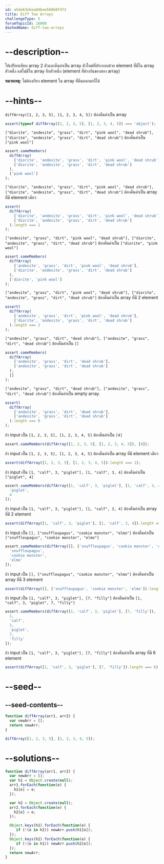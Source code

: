 ```yaml
---
id: a5de63ebea8dbee56860f4f2
title: Diff Two Arrays
challengeType: 5
forumTopicId: 16008
dashedName: diff-two-arrays
---
```


# --description--

ให้เปรียบเทียบ array 2 ตัวและคืนค่าเป็น array ตัวใหม่ที่ประกอบด้วย element ที่มีใน array ตัวหนึ่ง แต่ไม่มีใน array อีกตัวหนึ่ง (element ที่ต่างกันของสอง array)

**หมายเหตุ:** ไม่ต้องเรียง element ใน array ที่คืนออกมาก็ได้

# --hints--

`diffArray([1, 2, 3, 5], [1, 2, 3, 4, 5])` ต้องคืนค่าเป็น array

```js
assert(typeof diffArray([1, 2, 3, 5], [1, 2, 3, 4, 5]) === 'object');
```

`["diorite", "andesite", "grass", "dirt", "pink wool", "dead shrub"], ["diorite", "andesite", "grass", "dirt", "dead shrub"]` ต้องคืนค่าเป็น `["pink wool"]`

```js
assert.sameMembers(
  diffArray(
    ['diorite', 'andesite', 'grass', 'dirt', 'pink wool', 'dead shrub'],
    ['diorite', 'andesite', 'grass', 'dirt', 'dead shrub']
  ),
  ['pink wool']
);
```

`["diorite", "andesite", "grass", "dirt", "pink wool", "dead shrub"], ["diorite", "andesite", "grass", "dirt", "dead shrub"]` ต้องคืนค่าเป็น array ที่มี element เดียว

```js
assert(
  diffArray(
    ['diorite', 'andesite', 'grass', 'dirt', 'pink wool', 'dead shrub'],
    ['diorite', 'andesite', 'grass', 'dirt', 'dead shrub']
  ).length === 1
);
```

`["andesite", "grass", "dirt", "pink wool", "dead shrub"], ["diorite", "andesite", "grass", "dirt", "dead shrub"]` ต้องคืนค่าเป็น `["diorite", "pink wool"]`

```js
assert.sameMembers(
  diffArray(
    ['andesite', 'grass', 'dirt', 'pink wool', 'dead shrub'],
    ['diorite', 'andesite', 'grass', 'dirt', 'dead shrub']
  ),
  ['diorite', 'pink wool']
);
```

`["andesite", "grass", "dirt", "pink wool", "dead shrub"], ["diorite", "andesite", "grass", "dirt", "dead shrub"]` ต้องคืนค่าเป็น array ที่มี 2 element

```js
assert(
  diffArray(
    ['andesite', 'grass', 'dirt', 'pink wool', 'dead shrub'],
    ['diorite', 'andesite', 'grass', 'dirt', 'dead shrub']
  ).length === 2
);
```

`["andesite", "grass", "dirt", "dead shrub"], ["andesite", "grass", "dirt", "dead shrub"]` ต้องคืนค่าเป็น `[]`

```js
assert.sameMembers(
  diffArray(
    ['andesite', 'grass', 'dirt', 'dead shrub'],
    ['andesite', 'grass', 'dirt', 'dead shrub']
  ),
  []
);
```

`["andesite", "grass", "dirt", "dead shrub"], ["andesite", "grass", "dirt", "dead shrub"]` ต้องคืนค่าเป็น empty array.

```js
assert(
  diffArray(
    ['andesite', 'grass', 'dirt', 'dead shrub'],
    ['andesite', 'grass', 'dirt', 'dead shrub']
  ).length === 0
);
```

ถ้า input เป็น `[1, 2, 3, 5], [1, 2, 3, 4, 5]` ต้องคืนค่าเป็น `[4]`

```js
assert.sameMembers(diffArray([1, 2, 3, 5], [1, 2, 3, 4, 5]), [4]);
```

ถ้า input เป็น `[1, 2, 3, 5], [1, 2, 3, 4, 5]` ต้องคืนค่าเป็น array ที่มี element เดียว

```js
assert(diffArray([1, 2, 3, 5], [1, 2, 3, 4, 5]).length === 1);
```

ถ้า input เป็น `[1, "calf", 3, "piglet"], [1, "calf", 3, 4]` ต้องคืนค่าเป็น `["piglet", 4]`

```js
assert.sameMembers(diffArray([1, 'calf', 3, 'piglet'], [1, 'calf', 3, 4]), [
  'piglet',
  4
]);
```

ถ้า input เป็น `[1, "calf", 3, "piglet"], [1, "calf", 3, 4]` ต้องคืนค่าเป็น array ที่มี 2 element

```js
assert(diffArray([1, 'calf', 3, 'piglet'], [1, 'calf', 3, 4]).length === 2);
```

ถ้า input เป็น `[], ["snuffleupagus", "cookie monster", "elmo"]` ต้องคืนค่าเป็น `["snuffleupagus", "cookie monster", "elmo"]`

```js
assert.sameMembers(diffArray([], ['snuffleupagus', 'cookie monster', 'elmo']), [
  'snuffleupagus',
  'cookie monster',
  'elmo'
]);
```

ถ้า input เป็น `[], ["snuffleupagus", "cookie monster", "elmo"]` ต้องคืนค่าเป็น array ที่มี 3 element

```js
assert(diffArray([], ['snuffleupagus', 'cookie monster', 'elmo']).length === 3);
```

ถ้า input เป็น `[1, "calf", 3, "piglet"], [7, "filly"]` ต้องคืนค่าเป็น `[1, "calf", 3, "piglet", 7, "filly"]`

```js
assert.sameMembers(diffArray([1, 'calf', 3, 'piglet'], [7, 'filly']), [
  1,
  'calf',
  3,
  'piglet',
  7,
  'filly'
]);
```

ถ้า input เป็น `[1, "calf", 3, "piglet"], [7, "filly"]` ต้องคืนค่าเป็น array ที่มี 6 element

```js
assert(diffArray([1, 'calf', 3, 'piglet'], [7, 'filly']).length === 6);
```

# --seed--

## --seed-contents--

```js
function diffArray(arr1, arr2) {
  var newArr = [];
  return newArr;
}

diffArray([1, 2, 3, 5], [1, 2, 3, 4, 5]);
```

# --solutions--

```js
function diffArray(arr1, arr2) {
  var newArr = [];
  var h1 = Object.create(null);
  arr1.forEach(function(e) {
    h1[e] = e;
  });

  var h2 = Object.create(null);
  arr2.forEach(function(e) {
    h2[e] = e;
  });

  Object.keys(h1).forEach(function(e) {
     if (!(e in h2)) newArr.push(h1[e]);
  });
  Object.keys(h2).forEach(function(e) {
     if (!(e in h1)) newArr.push(h2[e]);
  });
  return newArr;
}
```
